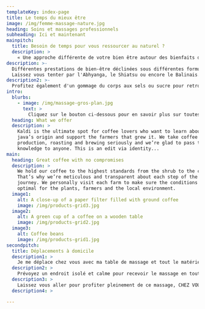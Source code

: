 ```yaml
---
templateKey: index-page
title: Le temps du mieux être
image: /img/femme-massage-nature.jpg
heading: Soins et massages professionnels
subheading: Ici et maintenant
mainpitch:
  title: Besoin de temps pour vous ressourcer au naturel ?
  description: >
    « Une approche différente de votre bien être autour des bienfaits du Massage et du potentiel que nous offre la Nature »
description: >-
  Différentes prestations de bien-être déclinées sous différentes formules selons vos envies...
  Laissez vous tenter par l'Abhyanga, le Shiatsu ou encore le Balinais. Un ensemble de massages traditionnels relaxants vous est proposé.
description2: >-
  Profitez également d'un gommage du corps aux sels ou sucre pour retrouver une peau douce et nourrie qui pourra être suivi d'un massage à l'huile chaude.
intro:
  blurbs:
    - image: /img/massage-gros-plan.jpg
      text: >
        Cliquez sur le bouton ci-dessous pour en savoir plus sur toutes les prestations disponibles
  heading: What we offer
  description: >
    Kaldi is the ultimate spot for coffee lovers who want to learn about their
    java’s origin and support the farmers that grew it. We take coffee
    production, roasting and brewing seriously and we’re glad to pass that
    knowledge to anyone. This is an edit via identity...
main:
  heading: Great coffee with no compromises
  description: >
    We hold our coffee to the highest standards from the shrub to the cup.
    That’s why we’re meticulous and transparent about each step of the coffee’s
    journey. We personally visit each farm to make sure the conditions are
    optimal for the plants, farmers and the local environment.
  image1:
    alt: A close-up of a paper filter filled with ground coffee
    image: /img/products-grid3.jpg
  image2:
    alt: A green cup of a coffee on a wooden table
    image: /img/products-grid2.jpg
  image3:
    alt: Coffee beans
    image: /img/products-grid1.jpg
secondpitch:
  title: Déplacements à domicile
  description1: >
    Je me déplace chez vous avec ma table de massage et tout le matériel nécessaire pour un massage IDEAL (draps de bain, couvertures, musique....etc).
  description2: >
    Prévoyez un endroit isolé et calme pour recevoir le massage en toute intimité sans téléphones, ordinateurs ni horloges et une pièce spacieuse afin d'y mettre ma table de massage et pouvoir circuler autour.
  description3: >
    Laissez vous aller pour profiter pleinement de ce massage, CHEZ VOUS.
  description4: >

---
```

